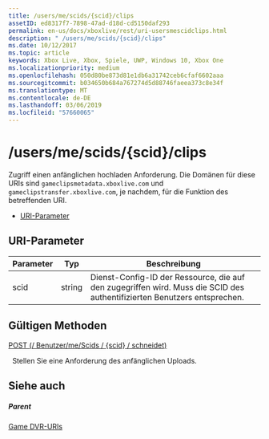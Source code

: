```yaml
---
title: /users/me/scids/{scid}/clips
assetID: ed8317f7-7898-47ad-d18d-cd5150daf293
permalink: en-us/docs/xboxlive/rest/uri-usersmescidclips.html
description: " /users/me/scids/{scid}/clips"
ms.date: 10/12/2017
ms.topic: article
keywords: Xbox Live, Xbox, Spiele, UWP, Windows 10, Xbox One
ms.localizationpriority: medium
ms.openlocfilehash: 050d80be873d81e1db6a31742ceb6cfaf6602aaa
ms.sourcegitcommit: b034650b684a767274d5d88746faeea373c8e34f
ms.translationtype: MT
ms.contentlocale: de-DE
ms.lasthandoff: 03/06/2019
ms.locfileid: "57660065"
---
```

# <a name="usersmescidsscidclips"></a>/users/me/scids/{scid}/clips
Zugriff einen anfänglichen hochladen Anforderung. Die Domänen für diese URIs sind `gameclipsmetadata.xboxlive.com` und `gameclipstransfer.xboxlive.com`, je nachdem, für die Funktion des betreffenden URI.
 
  * [URI-Parameter](#ID4EX)
 
<a id="ID4EX"></a>

 
## <a name="uri-parameters"></a>URI-Parameter
 
| Parameter| Typ| Beschreibung| 
| --- | --- | --- | 
| scid| string| Dienst-Config-ID der Ressource, die auf den zugegriffen wird. Muss die SCID des authentifizierten Benutzers entsprechen.| 
  
<a id="ID4ETB"></a>

 
## <a name="valid-methods"></a>Gültigen Methoden

[POST (/ Benutzer/me/Scids / {scid} / schneidet)](uri-usersmescidclipspost.md)

&nbsp;&nbsp;Stellen Sie eine Anforderung des anfänglichen Uploads.
 
<a id="ID4E4B"></a>

 
## <a name="see-also"></a>Siehe auch
 
<a id="ID4E6B"></a>

 
##### <a name="parent"></a>Parent 

[Game DVR-URIs](atoc-reference-dvr.md)

   